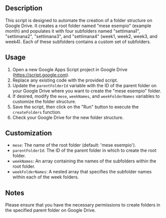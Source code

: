 ## Description
This script is designed to automate the creation of a folder structure on Google Drive. It creates a root folder named "mese esempio" (example month) and populates it with four subfolders named "settimana1", "settimana2", "settimana3", and "settimana4" (week1, week2, week3, and week4). Each of these subfolders contains a custom set of subfolders.

## Usage
1. Open a new Google Apps Script project in Google Drive (https://script.google.com).
2. Replace any existing code with the provided script.
3. Update the `parentFolderId` variable with the ID of the parent folder on your Google Drive where you want to create the "mese esempio" folder.
4. If desired, modify the `mese`, `weekNames`, and `weekFolderNames` variables to customize the folder structure.
5. Save the script, then click on the "Run" button to execute the `createFolders` function.
6. Check your Google Drive for the new folder structure.

## Customization
- `mese`: The name of the root folder (default: 'mese esempio').
- `parentFolderId`: The ID of the parent folder in which to create the root folder.
- `weekNames`: An array containing the names of the subfolders within the root folder.
- `weekFolderNames`: A nested array that specifies the subfolder names within each of the week folders.

## Notes
Please ensure that you have the necessary permissions to create folders in the specified parent folder on Google Drive.

